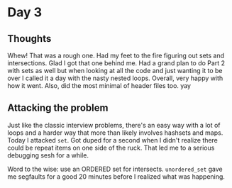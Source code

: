 # Day 3
## Thoughts
Whew! That was a rough one. Had my feet to the fire figuring out sets and intersections.
Glad I got that one behind me. Had a grand plan to do Part 2 with sets as well but when looking
at all the code and just wanting it to be over I called it a day with the nasty nested loops.
Overall, very happy with how it went.
Also, did the most minimal of header files too. yay
## Attacking the problem
Just like the classic interview problems, there's an easy way with a lot of loops and a harder
way that more than likely involves hashsets and maps. Today I attacked `set`.
Got duped for a second when I didn't realize there could be repeat items on one side of the ruck.
That led me to a serious debugging sesh for a while.

Word to the wise: use an ORDERED set for intersects. `unordered_set` gave me segfaults for a good
20 minutes before I realized what was happening.